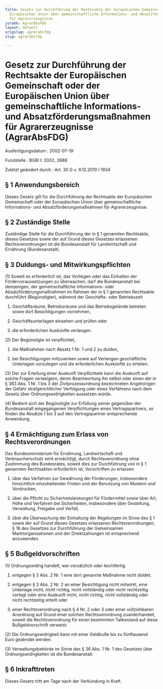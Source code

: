 ```yaml
---
Title: Gesetz zur Durchführung der Rechtsakte der Europäischen Gemeinschaft oder der
  Europäischen Union über gemeinschaftliche Informations- und Absatzförderungsmaßnahmen
  für Agrarerzeugnisse
jurabk: AgrarAbsFDG
layout: default
origslug: agrarabsfdg
slug: agrarabsfdg

---
```


# Gesetz zur Durchführung der Rechtsakte der Europäischen Gemeinschaft oder der Europäischen Union über gemeinschaftliche Informations- und Absatzförderungsmaßnahmen für Agrarerzeugnisse (AgrarAbsFDG)

Ausfertigungsdatum
:   2002-07-19

Fundstelle
:   BGBl I: 2002, 2688

Zuletzt geändert durch
:   Art. 30 G v. 9.12.2010 I 1934


## § 1 Anwendungsbereich

Dieses Gesetz gilt für die Durchführung der Rechtsakte der
Europäischen Gemeinschaft oder der Europäischen Union über
gemeinschaftliche Informations- und Absatzförderungsmaßnahmen für
Agrarerzeugnisse.


## § 2 Zuständige Stelle

Zuständige Stelle für die Durchführung der in § 1 genannten
Rechtsakte, dieses Gesetzes sowie der auf Grund dieses Gesetzes
erlassenen Rechtsverordnungen ist die Bundesanstalt für Landwirtschaft
und Ernährung (Bundesanstalt).


## § 3 Duldungs- und Mitwirkungspflichten

(1) Soweit es erforderlich ist, das Vorliegen oder das Einhalten der
Fördervoraussetzungen zu überwachen, darf die Bundesanstalt bei
demjenigen, der gemeinschaftliche Informations- oder
Absatzförderungsmaßnahmen im Rahmen der in § 1 genannten Rechtsakte
durchführt (Begünstigter), während der Geschäfts- oder Betriebszeit

1.  Geschäftsräume, Betriebsräume und das Betriebsgelände betreten sowie
    dort Besichtigungen vornehmen,


2.  Geschäftsunterlagen einsehen und prüfen oder


3.  die erforderlichen Auskünfte verlangen.




(2) Der Begünstigte ist verpflichtet,

1.  die Maßnahmen nach Absatz 1 Nr. 1 und 2 zu dulden,


2.  bei Besichtigungen mitzuwirken sowie auf Verlangen geschäftliche
    Unterlagen vorzulegen und die erforderlichen Auskünfte zu erteilen.




(3) Der zur Erteilung einer Auskunft Verpflichtete kann die Auskunft
auf solche Fragen verweigern, deren Beantwortung ihn selbst oder einen
der in § 383 Abs. 1 Nr. 1 bis 3 der Zivilprozessordnung bezeichneten
Angehörigen der Gefahr strafgerichtlicher Verfolgung oder eines
Verfahrens nach dem Gesetz über Ordnungswidrigkeiten aussetzen würde.

(4) Bedient sich der Begünstigte zur Erfüllung seiner gegenüber der
Bundesanstalt eingegangenen Verpflichtungen eines Vertragspartners, so
finden die Absätze 1 bis 3 auf den Vertragspartner entsprechende
Anwendung.


## § 4 Ermächtigung zum Erlass von Rechtsverordnungen

Das Bundesministerium für Ernährung, Landwirtschaft und
Verbraucherschutz wird ermächtigt, durch Rechtsverordnung ohne
Zustimmung des Bundesrates, soweit dies zur Durchführung von in § 1
genannten Rechtsakten erforderlich ist, Vorschriften zu erlassen

1.  über das Verfahren zur Gewährung der Förderungen, insbesondere
    hinsichtlich einzuhaltender Fristen und der Benutzung von Mustern und
    Vordrucken,


2.  über die Pflicht zu Sicherheitsleistungen für Fördermittel sowie über
    Art, Höhe und Verfahren bei Sicherheiten, insbesondere über
    Gestellung, Verwaltung, Freigabe und Verfall,


3.  über die Überwachung der Einhaltung der Regelungen im Sinne des § 1
    sowie der auf Grund dieses Gesetzes erlassenen Rechtsverordnungen; §
    16 des Gesetzes zur Durchführung der Gemeinsamen Marktorganisationen
    und der Direktzahlungen ist entsprechend anzuwenden.





## § 5 Bußgeldvorschriften

(1) Ordnungswidrig handelt, wer vorsätzlich oder leichtfertig

1.  entgegen § 3 Abs. 2 Nr. 1 eine dort genannte Maßnahme nicht duldet,


2.  entgegen § 3 Abs. 2 Nr. 2 an einer Besichtigung nicht mitwirkt, eine
    Unterlage nicht, nicht richtig, nicht vollständig oder nicht
    rechtzeitig vorlegt oder eine Auskunft nicht, nicht richtig, nicht
    vollständig oder nicht rechtzeitig erteilt oder


3.  einer Rechtsverordnung nach § 4 Nr. 2 oder 3 oder einer vollziehbaren
    Anordnung auf Grund einer solchen Rechtsverordnung zuwiderhandelt,
    soweit die Rechtsverordnung für einen bestimmten Tatbestand auf diese
    Bußgeldvorschrift verweist.




(2) Die Ordnungswidrigkeit kann mit einer Geldbuße bis zu fünftausend
Euro geahndet werden.

(3) Verwaltungsbehörde im Sinne des § 36 Abs. 1 Nr. 1 des Gesetzes
über Ordnungswidrigkeiten ist die Bundesanstalt.


## § 6 Inkrafttreten

Dieses Gesetz tritt am Tage nach der Verkündung in Kraft.

